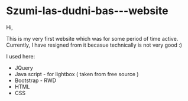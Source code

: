 # Szumi-las-dudni-bas---website

Hi, 

This is my very first website which was for some period of time active. 
Currently, I have resigned from it becasue technically is not very good :)

I used here:
- JQuery
- Java script - for lightbox ( taken from free source )
- Bootstrap - RWD
- HTML
- CSS
